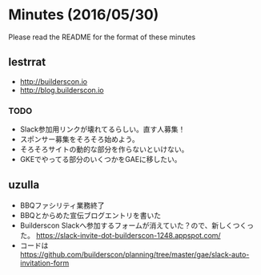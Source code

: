 # Minutes (2016/05/30)

Please read the README for the format of these minutes

## lestrrat

* http://builderscon.io
* http://blog.builderscon.io

### TODO

* Slack参加用リンクが壊れてるらしい。直す人募集！
* スポンサー募集をそろそろ始めよう。
* そろそろサイトの動的な部分を作らないといけない。
* GKEでやってる部分のいくつかをGAEに移したい。

## uzulla

* BBQファシリティ業務終了
* BBQとからめた宣伝ブログエントリを書いた
* Builderscon Slackへ参加するフォームが消えていた？ので、新しくつくった。 https://slack-invite-dot-builderscon-1248.appspot.com/
* コードは https://github.com/builderscon/planning/tree/master/gae/slack-auto-invitation-form

